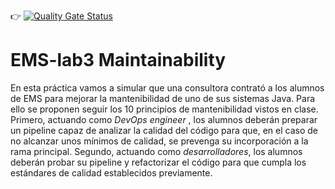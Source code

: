 :point_right: [![Quality Gate Status](http://c1.etsisi.upm.es:8888/api/project_badges/measure?project=ETSISI-EMS_ems2025-lab-3-mantenibilidad-equipo_fer_dani_mig_9a5c907c-66a4-4209-bcda-6bebd69f6cb1&metric=alert_status&token=sqb_d0802495149b06e3b434a45ff1eff098058dea24)](http://c1.etsisi.upm.es:8888/dashboard?id=ETSISI-EMS_ems2025-lab-3-mantenibilidad-equipo_fer_dani_mig_9a5c907c-66a4-4209-bcda-6bebd69f6cb1)

# EMS-lab3 Maintainability

En esta práctica vamos a simular que una consultora contrató a los alumnos de EMS para mejorar la mantenibilidad de uno de sus sistemas Java. Para ello se proponen seguir los 10 principios de mantenibilidad vistos en clase. Primero, actuando como *DevOps engineer* , los alumnos deberán preparar un pipeline capaz de analizar la calidad del código para que, en el caso de no alcanzar unos mínimos de calidad, se prevenga su incorporación a la rama principal. Segundo, actuando como *desarrolladores*, los alumnos deberán probar su pipeline y refactorizar el código para que cumpla los estándares de calidad establecidos previamente. 
